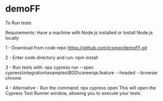# demoFF

To Run tests

Requirements: Have a machine with Node.js installed or Install Node.js locally

1 - Download from code repo https://github.com/jcsmor/demoFF.git

2 - Enter code directory and run: npm install

3 - Run tests with: npx cypress run --spec cypress\integration\examples\BDD\careerqa.feature --headed --browser chrome

4 - Alternative - Run the command: npx cypress open
This will open the Cypress Test Runner window, allowing you to execute your tests.
